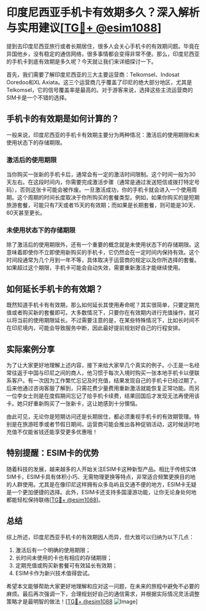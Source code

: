 # 印度尼西亚手机卡有效期多久？深入解析与实用建议[[TG💪+ @esim1088](https://t.me/s/esim1088)]

提到去印度尼西亚旅行或者长期居住，很多人会关心手机卡的有效期问题。毕竟在异国他乡，没有稳定的通信网络，很多事情都会变得非常不便。那么，印度尼西亚的手机卡到底有效期是多久呢？今天就让我们来详细探讨一下。

首先，我们需要了解印度尼西亚的三大主要运营商：Telkomsel、Indosat Ooredoo和XL Axiata。这三个运营商几乎覆盖了印尼的绝大部分地区，尤其是Telkomsel，它的信号覆盖率是最高的。对于游客来说，选择这些主流运营商的SIM卡是一个不错的选择。

## 手机卡的有效期是如何计算的？

一般来说，印度尼西亚的手机卡有效期主要分为两种情况：激活后的使用期限和未使用状态下的存储期限。

### 激活后的使用期限

当你购买一张新的手机卡后，通常会有一定的激活时间限制。这个时间一般为30天左右。在这段时间内，你需要完成激活步骤（通常是通过发送短信或拨打特定号码），否则这张卡可能会被作废。一旦激活成功，你的手机卡就会进入一个使用周期。这个周期的时间长度取决于你所购买的套餐类型。例如，如果你购买的是短期旅游套餐，可能只有7天或者15天的有效期；而如果是长期套餐，则可能是30天、60天甚至更长。

### 未使用状态下的存储期限

除了激活后的使用期限外，还有一个重要的概念就是未使用状态下的存储期限。这意味着即使你不立即使用新购买的手机卡，它仍然会在一定时间内保持有效。这个时间段通常为几个月到一年不等，具体取决于运营商的规定以及你所选择的套餐。如果超过这个期限，手机卡可能会自动失效，需要重新激活才能继续使用。

## 如何延长手机卡的有效期？

既然知道手机卡有有效期，那么如何延长其使用寿命呢？其实很简单，只要定期充值或者购买新的套餐即可。大多数情况下，只要你在有效期内进行充值操作，就可以将当前的使用期限延长。不过需要注意的是，在某些特殊情况下，比如长时间不在印尼境内，可能会导致服务中断，因此最好提前规划好自己的行程安排。

## 实际案例分享

为了让大家更好地理解上述内容，接下来给大家举几个真实的例子。小王是一名经常往返于中国与印尼之间的商人，他习惯于每次入境时购买一张本地手机卡以便联系客户。有一次因为工作繁忙忘记及时充值，结果发现自己的手机卡已经过期了。后来他通过咨询客服了解到，只需花费少量费用重新激活就能恢复正常功能。而另一位李女士则是在度假期间忘记了给手机卡续费，结果回国后才发现无法再使用该卡。她只好重新购买了一张新卡，这让她感到十分懊恼。

由此可见，无论你是短期访问还是长期居住，都必须重视手机卡的有效期管理。特别是在旅游旺季或者节假日期间，运营商可能会推出各种促销活动，这时候适时地充值不仅能省钱还能享受更多优惠哦！

## 特别提醒：ESIM卡的优势

随着科技的发展，越来越多的人开始关注ESIM卡这种新型产品。相比于传统实体SIM卡，ESIM卡具有体积小巧、无需物理更换等特点，非常适合频繁更换目的地的人群使用。尤其是在像印尼这样拥有众多岛屿且交通不便的地方，ESIM卡无疑是一个更加便捷的选择。此外，ESIM卡还支持多国漫游功能，让你无论身处何地都能轻松保持联络[[TG💪+ @esim1088](https://t.me/s/esim1088)]。

## 总结

综上所述，印度尼西亚手机卡的有效期因人而异，但大致可以归纳为以下几点：
1. 激活后有一个明确的使用期限；
2. 长时间未使用的卡也有相应的存储期限；
3. 定期充值或购买新套餐可有效延长有效期；
4. ESIM卡作为新兴技术值得尝试。

希望本文能够帮助大家更好地理解和应对这一问题，在未来的旅程中避免不必要的麻烦。最后再次强调一下，合理规划好自己的通信需求，并根据实际情况灵活调整策略才是最明智的做法！[[TG💪+ @esim1088](https://t.me/s/esim1088) ![Image](https://i.postimg.cc/4NQfJmqS/Snipaste-2025-05-13-00-14-12.png)]